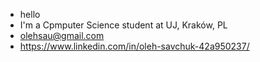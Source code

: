 - hello
- I'm a Cpmputer Science student at UJ, Kraków, PL
- olehsau@gmail.com
- https://www.linkedin.com/in/oleh-savchuk-42a950237/
